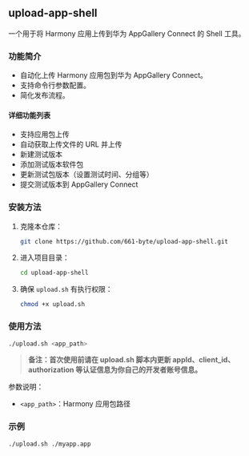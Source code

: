 ## upload-app-shell

一个用于将 Harmony 应用上传到华为 AppGallery Connect 的 Shell 工具。

### 功能简介
- 自动化上传 Harmony 应用包到华为 AppGallery Connect。
- 支持命令行参数配置。
- 简化发布流程。

#### 详细功能列表
- 支持应用包上传
- 自动获取上传文件的 URL 并上传
- 新建测试版本
- 添加测试版本软件包
- 更新测试包版本（设置测试时间、分组等）
- 提交测试版本到 AppGallery Connect

### 安装方法
1. 克隆本仓库：
   ```bash
   git clone https://github.com/661-byte/upload-app-shell.git
   ```
2. 进入项目目录：
   ```bash
   cd upload-app-shell
   ```
3. 确保 `upload.sh` 有执行权限：
   ```bash
   chmod +x upload.sh
   ```

### 使用方法
```bash
./upload.sh <app_path>
```

> **备注：首次使用前请在 upload.sh 脚本内更新 appId、client_id、authorization 等认证信息为你自己的开发者账号信息。**

参数说明：
- `<app_path>`：Harmony 应用包路径

### 示例
```bash
./upload.sh ./myapp.app
```
